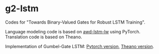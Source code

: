# g2-lstm
Codes for "Towards Binary-Valued Gates for Robust LSTM Training".

Language modeling code is based on [awd-lstm-lw](https://github.com/salesforce/awd-lstm-lm) using PyTorch.
Translation code is based on Theano.

Implementation of Gumbel-Gate LSTM: [Pytorch version](language-modeling/g2_lstm.py), [Theano version](machine-translation/libs/layers/stochastic_lstm.py).
